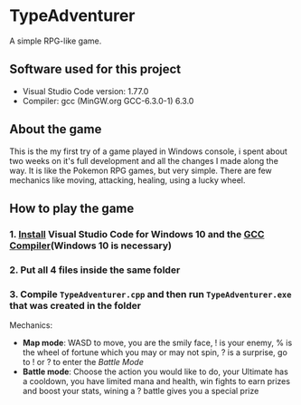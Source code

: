 # TypeAdventurer
A simple RPG-like game.

## Software used for this project
- Visual Studio Code version: 1.77.0
- Compiler: gcc (MinGW.org GCC-6.3.0-1) 6.3.0

## About the game
This is the my first try of a game played in Windows console, i spent about two weeks on it's full development and all the changes I made along the way. It is like the Pokemon RPG games, but very simple. There are few mechanics like moving, attacking, healing, using a lucky wheel. 

## How to play the game
### 1. [Install](https://code.visualstudio.com/download) Visual Studio Code for Windows 10 and the [GCC Compiler](https://sourceforge.net/projects/mingw-w64/)(Windows 10 is necessary)
### 2. Put all 4 files inside the same folder
### 3. Compile `TypeAdventurer.cpp` and then run `TypeAdventurer.exe` that was created in the folder

Mechanics:
- **Map mode**: WASD to move, you are the smily face, ! is your enemy, % is the wheel of fortune which you may or may not spin, ? is a surprise, go to ! or ? to enter the *Battle Mode*
- **Battle mode**: Choose the action you would like to do, your Ultimate has a cooldown, you have limited mana and health, win fights to earn prizes and boost your stats, wining a ? battle gives you a special prize

